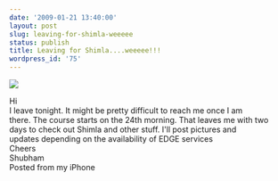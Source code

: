 ```yaml
---
date: '2009-01-21 13:40:00'
layout: post
slug: leaving-for-shimla-weeeee
status: publish
title: Leaving for Shimla....weeeee!!!
wordpress_id: '75'
---
```


[![](http://1.bp.blogspot.com/_BQ0a8k-GX20/SXbRNoIWPuI/AAAAAAAACHU/OeKWAjvBWxU/s320/photo-774417.jpg)](http://1.bp.blogspot.com/_BQ0a8k-GX20/SXbRNoIWPuI/AAAAAAAACHU/OeKWAjvBWxU/s1600-h/photo-774417.jpg)

 Hi  
I leave tonight. It might be pretty difficult to reach me once I am  
there. The course starts on the 24th morning. That leaves me with two  
days to check out Shimla and other stuff. I'll post pictures and  
updates depending on the availability of EDGE services  
Cheers  
Shubham  
Posted from my iPhone
